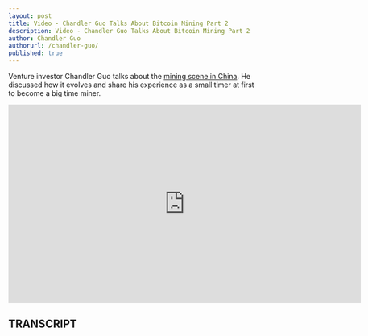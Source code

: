 ```yaml
---
layout: post
title: Video - Chandler Guo Talks About Bitcoin Mining Part 2
description: Video - Chandler Guo Talks About Bitcoin Mining Part 2
author: Chandler Guo
authorurl: /chandler-guo/
published: true
---
```


<p>Venture investor Chandler Guo talks about the <a href="/bitcoin-over-usd-1030-on-china-fx-reserve-drop/">mining scene in China</a>. He discussed how it evolves and share his experience as a small timer at first to become a big time miner.</p>

<center><iframe width="700" height="394" src="https://www.youtube.com/embed/9lqi9pJ2y64" frameborder="0" allowfullscreen></iframe></center>

<h2>TRANSCRIPT</h2>
